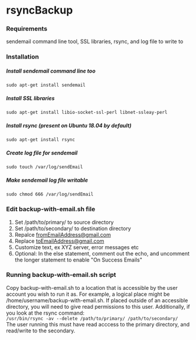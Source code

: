 # rsyncBackup

### Requirements
sendemail command line tool, SSL libraries, rsync, and log file to write to

### Installation
##### Install sendemail command line too
```sudo apt-get install sendemail```
##### Install SSL libraries
```sudo apt-get install libio-socket-ssl-perl libnet-ssleay-perl```
##### Install rsync (present on Ubuntu 18.04 by default)
```sudo apt-get install rsync```
##### Create log file for sendemail
```sudo touch /var/log/sendEmail```
##### Make sendemail log file writable
```sudo chmod 666 /var/log/sendEmail```

### Edit backup-with-email.sh file
1. Set /path/to/primary/ to source directory
2. Set /path/to/secondary/ to destination directory
3. Repalce fromEmailAddress@gmail.com
4. Replace toEmailAddress@gmail.com
5. Customize text, ex XYZ server, error messages etc
6. Optional: In the else statement, comment out the echo, and uncomment the longer statement to enable "On Success Emails" 

### Running backup-with-email.sh script
Copy backup-with-email.sh to a location that is accessible by the user account you wish to run it as. For example, a logical place might be /home/username/backup-with-email.sh. If placed outside of an accessible directory, you will need to give read permissions to this user. Additionally, if you look at the rsync command:  
```/usr/bin/rsync -av --delete /path/to/primary/ /path/to/secondary/```  
The user running this must have read acccess to the primary directory, and read/write to the secondary.



